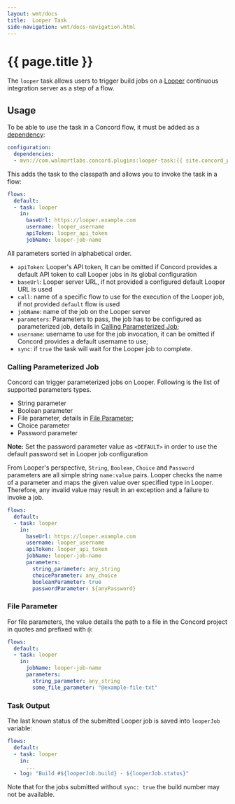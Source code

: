 ```yaml
---
layout: wmt/docs
title:  Looper Task
side-navigation: wmt/docs-navigation.html
---
```


# {{ page.title }}

The `looper` task allows users to trigger build jobs on a
[Looper](https://looper.walmart.com) continuous integration server as a step of
a flow.

<a name="usage"/>

## Usage

To be able to use the task in a Concord flow, it must be added as a
[dependency](../getting-started/concord-dsl.html#dependencies):

```yaml
configuration:
  dependencies:
  - mvn://com.walmartlabs.concord.plugins:looper-task:{{ site.concord_plugins_version }}
```

This adds the task to the classpath and allows you to invoke the task in a flow:

```yaml
flows:
  default:
  - task: looper
    in:
      baseUrl: https://looper.example.com
      username: looper_username
      apiToken: looper_api_token
      jobName: looper-job-name
```

All parameters sorted in alphabetical order.

- `apiToken`: Looper's API token, It can be omitted if Concord provides a
  default API token to call Looper jobs in its global configuration
- `baseUrl`: Looper server URL, if not provided a configured default Looper URL
  is used
- `call`: name of a specific flow to use for the execution of the Looper job, if
  not provided `default` flow is used
- `jobName`: name of the job on the Looper server
- `parameters`: Parameters to pass, the job has to be configured as
  parameterized job, details in
  [Calling Parameterized Job](#calling-parameterized-job);
- `username`: username to use for the job invocation, it can be omitted if
  Concord provides a default username to use;
- `sync`: if `true` the task will wait for the Looper job to complete.

### Calling Parameterized Job

Concord can trigger parameterized jobs on Looper. Following is the list of
supported parameters types.

- String parameter
- Boolean parameter
- File parameter, details in [File Parameter](#file-parameter);
- Choice parameter
- Password parameter

**Note:** Set the password parameter value as `<DEFAULT>` in order to use the
default password set in Looper job configuration

From Looper's perspective, `String`, `Boolean`, `Choice` and `Password`
parameters are all simple string `name:value` pairs. Looper checks the name of a
parameter and maps the given value over specified type in Looper. Therefore, any
invalid value may result in an exception and a failure to invoke a job.


```yaml
flows:
  default:
  - task: looper
    in:
      baseUrl: https://looper.example.com
      username: looper_username
      apiToken: looper_api_token
      jobName: looper-job-name
      parameters:
        string_parameter: any_string
        choiceParameter: any_choice
        booleanParameter: true
        passwordParameter: ${anyPassword}
```
### File Parameter

For file parameters, the value details the path to a file in the Concord
project in quotes and prefixed with `@`:

```yaml
flows:
  default:
  - task: looper
    in:
      jobName: looper-job-name
      parameters:
        string_parameter: any_string
        some_file_parameter: "@example-file-txt"
```

### Task Output

The last known status of the submitted Looper job is saved into `looperJob`
variable:

```yaml
flows:
  default:
  - task: looper
    in:
      ...
  - log: "Build #${looperJob.build} - ${looperJob.status}"
```

Note that for the jobs submitted without `sync: true` the build number may not
be available.
